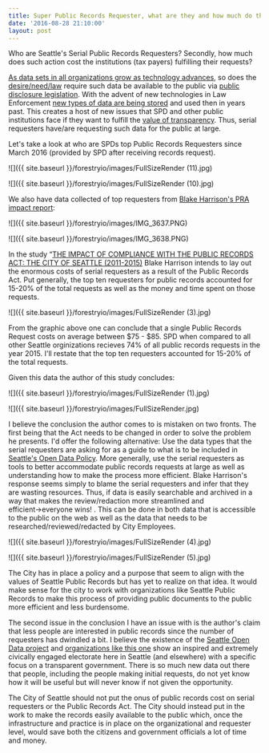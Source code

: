 ```yaml
---
title: Super Public Records Requester, what are they and how much do they cost?
date: '2016-08-28 21:10:00'
layout: post
---
```

Who are Seattle's Serial Public Records Requesters? Secondly, how much does such action cost the institutions (tax payers) fulfilling their requests?  

[As data sets in all organizations grow as technology advances](http://www.vanguardngr.com/2015/01/mastering-small-data-big-data-2/), so does the [desire/need/law](http://www.seattle.gov/cityattorney/how-do-i/file-a-public-disclosure-request) require such data be available to the public via [public disclosure legislation](http://apps.leg.wa.gov/RCW/default.aspx?cite=42.56&full=true).  With the advent of new technologies in Law Enforcement [new types of data are being stored](http://www.nbcnews.com/news/us-news/new-baltimore-aerial-surveillance-program-raises-trust-issues-n638496) and used then in years past.  This creates a host of new issues that SPD and other public institutions face if they want to fulfill the [value of transparency](http://www.qog.pol.gu.se/digitalAssets/1418/1418047_2012_16_bauhr_grimes.pdf).  Thus, serial requesters have/are requesting such data for the public at large.

Let's take a look at who are SPDs top Public Records Requesters since March 2016 (provided by SPD after receiving records request).

![]({{ site.baseurl }}/forestryio/images/FullSizeRender (11).jpg)

![]({{ site.baseurl }}/forestryio/images/FullSizeRender (10).jpg)




























We also have data collected of top requesters from [Blake Harrison's PRA impact report](seattlepublicrecords.github.io/records/PRA_Impact_Study_City_of_Seattle_FINAL.pdf): 

![]({{ site.baseurl }}/forestryio/images/IMG_3637.PNG)

![]({{ site.baseurl }}/forestryio/images/IMG_3638.PNG)























In the study “[THE IMPACT OF COMPLIANCE WITH THE PUBLIC RECORDS ACT: THE CITY OF SEATTLE (2011-2015)](seattlepublicrecords.github.io/records/PRA_Impact_Study_City_of_Seattle_FINAL.pdf) Blake Harrison intends to lay out the enormous costs of serial requesters as a result of the Public Records Act. Put generally, the top ten requesters for public records accounted for 15-20% of the total requests as well as the money and time spent on those requests.  

![]({{ site.baseurl }}/forestryio/images/FullSizeRender (3).jpg)

From the graphic above one can conclude that a single Public Records Request costs on average between $75 - $85.  SPD when compared to all other Seattle orginizations recieves 74% of all public records requests in the year 2015.  I'll restate that the top ten requesters accounted for 15-20% of the total requests.

Given this data the author of this study concludes:

![]({{ site.baseurl }}/forestryio/images/FullSizeRender (1).jpg)

![]({{ site.baseurl }}/forestryio/images/FullSizeRender.jpg)

I believe the conclusion the author comes to is mistaken on two fronts.  The first being that the Act needs to be changed in order to solve the problem he presents.  I'd offer the following alternative: Use the data types that the serial requesters are asking for as a guide to what is to be included in [Seattle's Open Data Policy](http://www.seattle.gov/Documents/Departments/SeattleGovPortals/CityServices/OpenDataPolicyV1.pdf).  More generally, use the serial requesters as tools to better accommodate public records requests at large as well as understanding how to make the process more efficient.  Blake Harrison's response seems simply to blame the serial requesters and infer that they are wasting resources. Thus, if data is easily searchable and archived in a way that makes the review/redaction more streamlined and efficient→everyone wins! .  This can be done in both data that is accessible to the public on the web as well as the data that needs to be researched/reviewed/redacted by City Employees. 

![]({{ site.baseurl }}/forestryio/images/FullSizeRender (4).jpg)

![]({{ site.baseurl }}/forestryio/images/FullSizeRender (5).jpg)

The City has in place a policy and a purpose that seem to align with the values of Seattle Public Records but has yet to realize on that idea.  It would make sense for the city to work with organizations like Seattle Public Records to make this process of providing public documents to the public more efficient and less burdensome. 

The second issue in the conclusion I have an issue with is the author's claim that less people are interested in public records since the number of requesters has dwindled a bit.  I believe the existence of the [Seattle Open Data project](https://data.seattle.gov/) and [organizations like this one](https://nycopendata.socrata.com/) show an inspired and extremely civically engaged electorate here in Seattle (and elsewhere) with a specific focus on a transparent government.  There is so much new data out there that people, including the people making initial requests, do not yet know how it will be useful but will never know if not given the opportunity.  

The City of Seattle should not put the onus of public records cost on serial requesters or the Public Records Act.  The City should instead put in the work to make the records easily available to the public which, once the infrastructure and practice is in place on the organizational and requester level, would save both the citizens and government officials a lot of time and money.